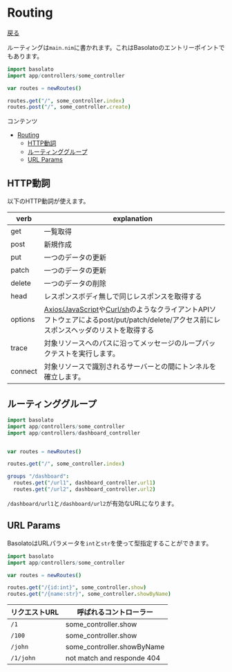 Routing
===
[戻る](../../README.md)

ルーティングは`main.nim`に書かれます。これはBasolatoのエントリーポイントでもあります。
```nim
import basolato
import app/controllers/some_controller

var routes = newRoutes()

routes.get("/", some_controller.index)
routes.post("/", some_controller.create)
```

コンテンツ

<!--ts-->
   * [Routing](#routing)
      * [HTTP動詞](#http動詞)
      * [ルーティンググループ](#ルーティンググループ)
      * [URL Params](#url-params)

<!-- Added by: root, at: Sat Apr 10 18:36:19 UTC 2021 -->

<!--te-->


## HTTP動詞
以下のHTTP動詞が使えます。

|verb|explanation|
|---|---|
|get|一覧取得|
|post|新規作成|
|put|一つのデータの更新|
|patch|一つのデータの更新|
|delete|一つのデータの削除|
|head|レスポンスボディ無しで同じレスポンスを取得する|
|options|[Axios/JavaScript](https://github.com/axios/axios)や[Curl/sh](https://curl.haxx.se/)のようなクライアントAPIソフトウェアによるpost/put/patch/delete/アクセス前にレスポンスヘッダのリストを取得する|
|trace|対象リソースへのパスに沿ってメッセージのループバックテストを実行します。|
|connect|対象リソースで識別されるサーバーとの間にトンネルを確立します。|

## ルーティンググループ
```nim
import basolato
import app/controllers/some_controller
import app/controllers/dashboard_controller


var routes = newRoutes()

routes.get("/", some_controller.index)

groups "/dashboard":
  routes.get("/url1", dashboard_controller.url1)
  routes.get("/url2", dashboard_controller.url2)
```
`/dashboard/url1`と`/dashboard/url2`が有効なURLになります。

## URL Params
BasolatoはURLパラメータを`int`と`str`を使って型指定することができます。

```nim
import basolato
import app/controllers/some_controller

var routes = newRoutes()

routes.get("/{id:int}", some_controller.show)
routes.get("/{name:str}", some_controller.showByName)
```

|リクエストURL|呼ばれるコントローラー|
|---|---|
|`/1`|some_controller.show|
|`/100`|some_controller.show|
|`/john`|some_controller.showByName|
|`/1/john`|not match and responde 404|
